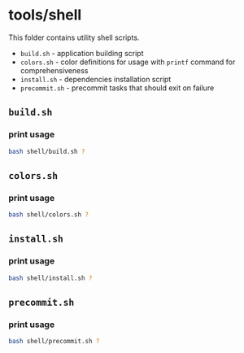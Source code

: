 # tools/shell

This folder contains utility shell scripts.

- `build.sh` - application building script
- `colors.sh` - color definitions for usage with `printf` command for comprehensiveness
- `install.sh` - dependencies installation script
- `precommit.sh` - precommit tasks that should exit on failure

## `build.sh`

### print usage

```bash
bash shell/build.sh ?
```

## `colors.sh`

### print usage

```bash
bash shell/colors.sh ?
```

## `install.sh`

### print usage

```bash
bash shell/install.sh ?
```

## `precommit.sh`

### print usage

```bash
bash shell/precommit.sh ?
```
